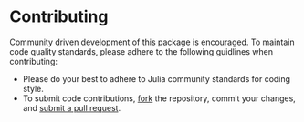 # Contributing

Community driven development of this package is encouraged. To maintain code quality standards, please adhere to the following guidlines when contributing:
 - Please do your best to adhere to Julia community standards for coding style.
 - To submit code contributions, [fork](https://help.github.com/articles/fork-a-repo/) the repository, commit your changes, and [submit a pull request](https://help.github.com/articles/creating-a-pull-request-from-a-fork/).

